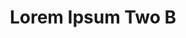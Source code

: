 ---
permalink: /application-guidelines/lorem-ipsum-two/part-H/
breadcrumb: Application Guidelines (Lorem Ipsum Two B) 
title: Lorem Ipsum Two B
collection_name: application-guidelines
third_nav_title: "Second Level B"
---